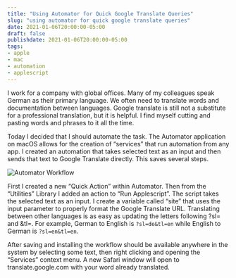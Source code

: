 ```yaml
---
title: "Using Automator for Quick Google Translate Queries"
slug: "using automator for quick google translate queries"
date: 2021-01-06T20:00:00-05:00
draft: false
publishdate: 2021-01-06T20:00:00-05:00
tags:
- apple
- mac
- automation
- applescript
---
```


I work for a company with global offices. Many of my colleagues speak German as their primary language. We often need to translate words and documentation between languages. Google translate is still not a substitute for a professional translation, but it is helpful. I find myself cutting and pasting words and phrases to it all the time.

Today I decided that I should automate the task. The Automator application on macOS allows for the creation of “services” that run automation from any app. I created an automation that takes selected text as an input and then sends that text to Google Translate directly. This saves several steps.

![Automator Workflow](/img/automator-google-translate.jpg)

First I created a new “Quick Action” within Automator. Then from the “Utilities” Library I added an action to “Run Applescript”. The script takes the selected text as an input. I create a variable called “site” that uses the input parameter to properly format the Google Translate URL. Translating between other languages is as easy as updating the letters following ?sl= and &tl=. For example, German to English is `?sl=de&tl=en` while English to German is `?sl=en&tl=en`.

After saving and installing the workflow should be available anywhere in the system by selecting some text, then right clicking and opening the “Services” context menu. A new Safari window will open to translate.google.com with your word already translated.
